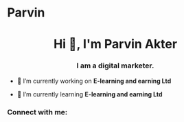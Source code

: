 # Parvin
<h1 align="center">Hi 👋, I'm Parvin Akter</h1>
<h3 align="center">I am a digital marketer.</h3>

- 🔭 I’m currently working on **E-learning and earning Ltd**

- 🌱 I’m currently learning **E-learning and earning Ltd**

<h3 align="left">Connect with me:</h3>
<p align="left">
</p>
